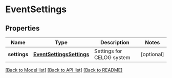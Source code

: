 # EventSettings

## Properties
Name | Type | Description | Notes
------------ | ------------- | ------------- | -------------
**settings** | [**EventSettingsSettings**](EventSettingsSettings.md) | Settings for CELOG system | [optional] 

[[Back to Model list]](../README.md#documentation-for-models) [[Back to API list]](../README.md#documentation-for-api-endpoints) [[Back to README]](../README.md)


